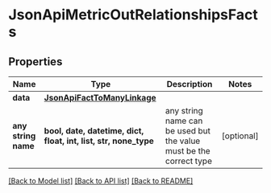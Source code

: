 # JsonApiMetricOutRelationshipsFacts


## Properties
Name | Type | Description | Notes
------------ | ------------- | ------------- | -------------
**data** | [**JsonApiFactToManyLinkage**](JsonApiFactToManyLinkage.md) |  | 
**any string name** | **bool, date, datetime, dict, float, int, list, str, none_type** | any string name can be used but the value must be the correct type | [optional]

[[Back to Model list]](../README.md#documentation-for-models) [[Back to API list]](../README.md#documentation-for-api-endpoints) [[Back to README]](../README.md)


